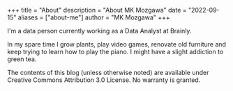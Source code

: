 +++
title = "About"
description = "About MK Mozgawa"
date = "2022-09-15"
aliases = ["about-me"]
author = "MK Mozgawa"
+++

I'm a data person currently working as a Data Analyst at Brainly.

In my spare time I grow plants, play video games, renovate old furniture and keep trying to learn how to play the piano. I might have a slight addiction to green tea.

The contents of this blog (unless otherwise noted) are available under Creative Commons Attribution 3.0 License. No warranty is granted.